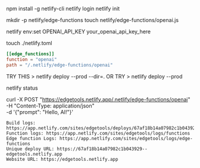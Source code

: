 npm install -g netlify-cli
netlify login
netlify init

mkdir -p netlify/edge-functions
touch netlify/edge-functions/openai.js

netlify env:set OPENAI_API_KEY your_openai_api_key_here

touch ./netlify.toml

```toml
[[edge_functions]]
function = "openai"
path = "/.netlify/edge-functions/openai"
```

TRY THIS > netlify deploy --prod --dir=.
OR TRY > netlify deploy --prod

netlify status

curl -X POST "https://edgetools.netlify.app/.netlify/edge-functions/openai" \
 -H "Content-Type: application/json" \
 -d '{"prompt": "Hello, AI!"}'

```text
Build logs: https://app.netlify.com/sites/edgetools/deploys/67af18b14a07982c1b043929
Function logs: https://app.netlify.com/sites/edgetools/logs/functions
Edge function Logs: https://app.netlify.com/sites/edgetools/logs/edge-functions
Unique deploy URL: https://67af18b14a07982c1b043929--edgetools.netlify.app
Website URL: https://edgetools.netlify.app
```
